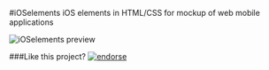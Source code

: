 #iOSelements
iOS elements in HTML/CSS for mockup of web mobile applications

![iOSelements preview](http://emoriz.com/github/ioselementspreview.png)

###Like this project?
[![endorse](http://api.coderwall.com/jmarizgit/endorsecount.png)](http://coderwall.com/jmarizgit)
